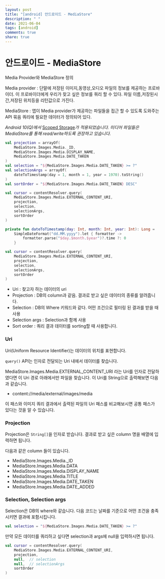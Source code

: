 ```yaml
---
layout: post
title: "[android] 안드로이드 - MediaStore"
description: " "
date: 2021-06-04
tags: [android]
comments: true
share: true
---
```


# 안드로이드 - MediaStore



Media Provider와 MediaStore 정의



Media provider : 단말에 저장된 이미지,동영상,오디오 파일의 정보를 제공하는 프로바이더. 이 프로바이더에게 우리가 찾고 싶은 정보를 쿼리 할 수 있다. 파일 이름,저장된시간,저장된 위치등을 리턴값으로 가진다.

MediaStore : 앱이 Media provider가 제공하는 파일들을 접근 할 수 있도록 도와주는 API 묶음 쿼리에 필요한 데이터가 정의되어 있다.



*Android 10(Q)에서* [Scoped Storage](https://codechacha.com/ko/android-q-scoped-storage/)*가 적용되었습니다. 미디어 파일들은 MediaStore를 통해 read/write하도록 권장하고 있습니다.*

```kotlin
val projection = arrayOf(
    MediaStore.Images.Media._ID,
    MediaStore.Images.Media.DISPLAY_NAME,
    MediaStore.Images.Media.DATE_TAKEN
)
val selection = "${MediaStore.Images.Media.DATE_TAKEN} >= ?"
val selectionArgs = arrayOf(
    dateToTimestamp(day = 1, month = 1, year = 1970).toString()
)
val sortOrder = "${MediaStore.Images.Media.DATE_TAKEN} DESC"

val cursor = contentResolver.query(
    MediaStore.Images.Media.EXTERNAL_CONTENT_URI,
    projection,
    selection,
    selectionArgs,
    sortOrder
)

private fun dateToTimestamp(day: Int, month: Int, year: Int): Long =
    SimpleDateFormat("dd.MM.yyyy").let { formatter ->
        formatter.parse("$day.$month.$year")?.time ?: 0
    }
```



```kotlin
val cursor = contentResolver.query(
    MediaStore.Images.Media.EXTERNAL_CONTENT_URI,
    projection,
    selection,
    selectionArgs,
    sortOrder
)
```

- Uri : 찾고자 하는 데이터의 uri
- Projection : DB의 column과 같음. 결과로 받고 싶은 데이터의 종류를 알려줍니다.
- Selection : DB의 Where 키워드와 같다. 어떤 조건으로 필터링 된 결과를 받을 때 사용
- Selection args : Selection과 함께 사용
- Sort order : 쿼리 결과 데이터를 sorting할 때 사용합니다.

### Uri

Uri(Uniform Resource Identifier)는 데이터의 위치를 표현합니다.

`query()` API는 인자로 전달되는 Uri 내에서 데이터를 찾습니다.

MediaStore.Images.Media.EXTERNAL_CONTENT_URI 라는 Uri를 인자로 전달하였다면 이 Uri 경로 아래에서만 파일을 찾습니다. 이 Uri를 String으로 출력해보면 다음과 같습니다.

- content://media/external/images/media

이 패스와 이미지 쿼리 결과에서 출력된 파일의 Uri 패스를 비교해보시면 공통 패스가 있다는 것을 알 수 있습니다.

### Projection

Projection은 `String[]`을 인자로 받습니다. 결과로 받고 싶은 column 명을 배열에 입력하면 됩니다.

다음과 같은 column 들이 있습니다.

- MediaStore.Images.Media._ID
- MediaStore.Images.Media.DATA
- MediaStore.Images.Media.DISPLAY_NAME
- MediaStore.Images.Media.TITLE
- MediaStore.Images.Media.DATE_TAKEN
- MediaStore.Images.Media.DATE_ADDED



### Selection, Selection args

Selection은 DB의 where와 같습니다. 다음 코드는 날짜를 기준으로 어떤 조건을 충족시키면 결과에 포함시킵니다.

```kotlin
val selection = "${MediaStore.Images.Media.DATE_TAKEN} >= ?"
```

만약 모든 데이터를 쿼리하고 싶다면 selection과 args에 null을 입력하시면 됩니다.

```kotlin
val cursor = contentResolver.query(
    MediaStore.Images.Media.EXTERNAL_CONTENT_URI,
    projection,
    null,  // selection
    null,  // selectionArgs
    sortOrder
)
```

